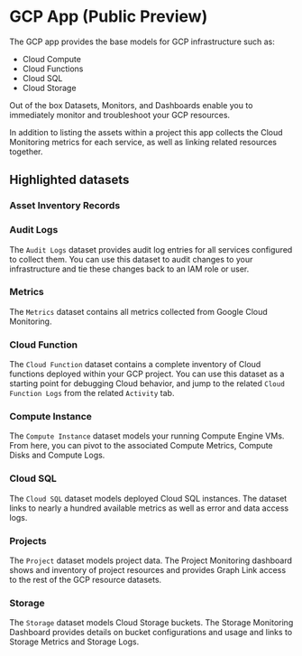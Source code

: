 # GCP App (Public Preview)

The GCP app provides the base models for GCP infrastructure such as:

- Cloud Compute
- Cloud Functions
- Cloud SQL
- Cloud Storage
  
Out of the box Datasets, Monitors, and Dashboards enable you to immediately monitor and troubleshoot your GCP resources.

In addition to listing the assets within a project this app collects the Cloud Monitoring metrics for each service, as well as linking related resources together.

## Highlighted datasets

### Asset Inventory Records

### Audit Logs

The `Audit Logs` dataset provides audit log entries for all services configured to collect them. You can use this dataset to audit changes to your infrastructure and tie these changes back to an IAM role or user.

### Metrics

The `Metrics` dataset contains all metrics collected from Google Cloud Monitoring.

### Cloud Function

The `Cloud Function` dataset contains a complete inventory of Cloud functions deployed within your GCP project. You can use this dataset as a starting point for debugging Cloud behavior, and jump to the related `Cloud Function Logs` from the related `Activity` tab.

### Compute Instance

The `Compute Instance` dataset models your running Compute Engine VMs. From here, you can pivot to the associated Compute Metrics, Compute Disks and Compute Logs.

### Cloud SQL

The `Cloud SQL` dataset models deployed Cloud SQL instances.  The dataset links to nearly a hundred available metrics as well as error and data access logs.

### Projects

The `Project` dataset models project data.  The Project Monitoring dashboard shows and inventory of project resources and provides Graph Link access to the rest of the GCP resource datasets.
### Storage

The `Storage` dataset models Cloud Storage buckets.  The Storage Monitoring Dashboard provides details on bucket configurations and usage and links to Storage Metrics and Storage Logs.


